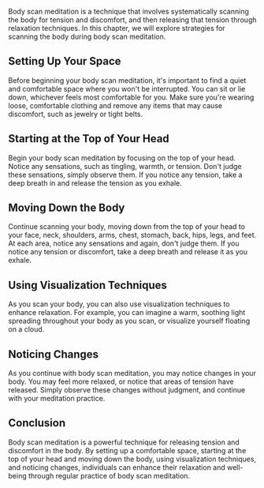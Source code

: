 
Body scan meditation is a technique that involves systematically scanning the body for tension and discomfort, and then releasing that tension through relaxation techniques. In this chapter, we will explore strategies for scanning the body during body scan meditation.

Setting Up Your Space
---------------------

Before beginning your body scan meditation, it's important to find a quiet and comfortable space where you won't be interrupted. You can sit or lie down, whichever feels most comfortable for you. Make sure you're wearing loose, comfortable clothing and remove any items that may cause discomfort, such as jewelry or tight belts.

Starting at the Top of Your Head
--------------------------------

Begin your body scan meditation by focusing on the top of your head. Notice any sensations, such as tingling, warmth, or tension. Don't judge these sensations, simply observe them. If you notice any tension, take a deep breath in and release the tension as you exhale.

Moving Down the Body
--------------------

Continue scanning your body, moving down from the top of your head to your face, neck, shoulders, arms, chest, stomach, back, hips, legs, and feet. At each area, notice any sensations and again, don't judge them. If you notice any tension or discomfort, take a deep breath and release it as you exhale.

Using Visualization Techniques
------------------------------

As you scan your body, you can also use visualization techniques to enhance relaxation. For example, you can imagine a warm, soothing light spreading throughout your body as you scan, or visualize yourself floating on a cloud.

Noticing Changes
----------------

As you continue with body scan meditation, you may notice changes in your body. You may feel more relaxed, or notice that areas of tension have released. Simply observe these changes without judgment, and continue with your meditation practice.

Conclusion
----------

Body scan meditation is a powerful technique for releasing tension and discomfort in the body. By setting up a comfortable space, starting at the top of your head and moving down the body, using visualization techniques, and noticing changes, individuals can enhance their relaxation and well-being through regular practice of body scan meditation.
